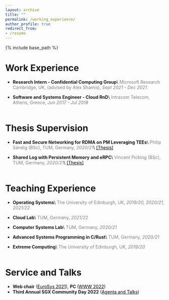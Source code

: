 ```yaml
---
layout: archive
title: ""
permalink: /working_experience/
author_profile: true
redirect_from:
- /resume
---
```


{% include base_path %}


Work Experience
======
- <strong>Research Intern - Confidential Computing Group</strong>\\
    <span style="color:gray">Microsoft Research Cambridge, UK, (advised by Alex Shamis), *Sept 2021 - Dec 2021*</span>

- <strong>Software and Systems Engineer - Cloud RnD</strong>\\
    <span style="color:gray">Intracom Telecom, Athens, Greece, *Jun 2017 - Jul 2018*</span>
<br/><br/>



Thesis Supervision
======
- <strong>Fast and Secure Networking for RDMA on PM Leveraging TEEs</strong>\\
    <span style="color:gray">Philip Sändig (BSc), TUM, Germany, *2020/21*</span>\\
    [<span style="color:black">[Thesis]</span>](https://dse.in.tum.de/wp-content/uploads/2022/01/BT_SaendigPhilip.pdf)

- <strong>Shared Log with Persistent Memory and eRPC</strong>\\
    <span style="color:gray">Vincent Picking (BSc), TUM, Germany, *2020/21*</span>\\
    [<span style="color:black">[Thesis]</span>](https://dse.in.tum.de/wp-content/uploads/2022/01/BA_Vincent-Picking.pdf)
<br/><br/>


Teaching Experience
======
- <strong>Operating Systems</strong>\\
    <span style="color:gray">The University of Edinburgh, UK, *2019/20, 2020/21, 2021/22*</span>

- <strong>Cloud Lab</strong>\\
    <span style="color:gray">TUM, Germany, *2021/22*</span>

- <strong>Computer Systems Lab</strong>\\
    <span style="color:gray">TUM, Germany, *2020/21*</span>

- <strong>Advanced Systems Programming in C/Rust</strong>\\
    <span style="color:gray">TUM, Germany, *2020/21*</span>

- <strong>Extreme Computing</strong>\\
    <span style="color:gray">The University of Edinburgh, UK, *2019/20*</span>
<br/><br/>

Service and Talks
======
- <strong>Web chair</strong> ([<span style="color:black">EuroSys 2021</span>](https://2021.eurosys.org/)), <strong>PC       </strong> ([<span style="color:black">WWW 2022</span>](https://www2022.thewebconf.org/))
- <strong>Third Annual SGX Community Day 2022</strong> ([<span style="color:black">Agenta and Talks</span>](https://community.intel.com/t5/Blogs/Tech-Innovation/Data-Center/Third-SGX-Community-Day/post/1393177#.YquzBaYuyqI.linkedin))
<br/><br/>
